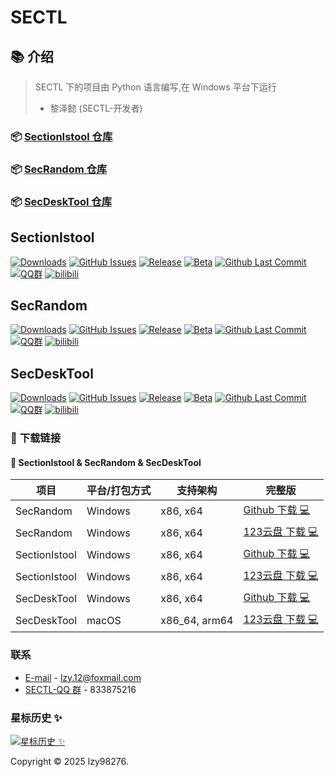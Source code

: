 # SECTL

## 📚 介绍
> SECTL 下的项目由 Python 语言编写,在 Windows 平台下运行
> - 黎泽懿 (SECTL-开发者)

### 📦 [SectionIstool 仓库](https://github.com/SECTL/SectionIstool)
### 📦 [SecRandom 仓库](https://github.com/SECTL/SecRandom)
### 📦 [SecDeskTool 仓库](https://github.com/SECTL/SecDeskTool)

## SectionIstool

[![Downloads](https://img.shields.io/github/downloads/SECTL/SectionIstool/total?style=social&label=Downloads&logo=github)](https://github.com/SECTL/SectionIstool/releases/latest)
[![GitHub Issues](https://img.shields.io/github/issues-search/SECTL/SectionIstool?query=is%3Aopen&style=social-square&logo=github&label=Issues&color=%233fb950)](https://github.com/SECTL/SectionIstool/issues)
[![Release](https://img.shields.io/github/v/release/SECTL/SectionIstool?style=flat&color=%233fb950&label=正式版)](https://github.com/SECTL/SectionIstool/releases/latest)
[![Beta](https://img.shields.io/github/v/release/SECTL/SectionIstool?include_prereleases&style=social-square&label=测试版)](https://github.com/SECTL/SectionIstool/releases/)
[![Github Last Commit](https://img.shields.io/github/last-commit/SECTL/SectionIstool?label=上次提交)](https://github.com/SECTL/SectionIstool/commits/master)
[![QQ群](https://img.shields.io/badge/-QQ%E7%BE%A4%EF%BD%9C833875216-blue?style=flat&logo=TencentQQ)](https://qm.qq.com/q/ASRSNUJuve)
[![bilibili](https://img.shields.io/badge/-UP%E4%B8%BB%EF%BD%9C黎泽懿-%23FB7299?style=flat&logo=bilibili)](https://space.bilibili.com/520571577)

## SecRandom

[![Downloads](https://img.shields.io/github/downloads/SECTL/SecRandom/total?style=social&label=Downloads&logo=github)](https://github.com/SECTL/SecRandom/releases/latest)
[![GitHub Issues](https://img.shields.io/github/issues-search/SECTL/SecRandom?query=is%3Aopen&style=social-square&logo=github&label=Issues&color=%233fb950)](https://github.com/SECTL/SecRandom/issues)
[![Release](https://img.shields.io/github/v/release/SECTL/SecRandom?style=flat&color=%233fb950&label=正式版)](https://github.com/SECTL/SecRandom/releases/latest)
[![Beta](https://img.shields.io/github/v/release/SECTL/SecRandom?include_prereleases&style=social-square&label=测试版)](https://github.com/SECTL/SecRandom/releases/)
[![Github Last Commit](https://img.shields.io/github/last-commit/SECTL/SecRandom?label=上次提交)](https://github.com/SECTL/SecRandom/commits/master)
[![QQ群](https://img.shields.io/badge/-QQ%E7%BE%A4%EF%BD%9C1038111867-blue?style=flat&logo=TencentQQ)](https://qm.qq.com/q/zAqdhSbP4k)
[![bilibili](https://img.shields.io/badge/-UP%E4%B8%BB%EF%BD%9C黎泽懿-%23FB7299?style=flat&logo=bilibili)](https://space.bilibili.com/520571577)

## SecDeskTool

[![Downloads](https://img.shields.io/github/downloads/SECTL/SecDeskTool/total?style=social&label=Downloads&logo=github)](https://github.com/SECTL/SecDeskTool/releases/latest)
[![GitHub Issues](https://img.shields.io/github/issues-search/SECTL/SecDeskTool?query=is%3Aopen&style=social-square&logo=github&label=Issues&color=%233fb950)](https://github.com/SECTL/SecDeskTool/issues)
[![Release](https://img.shields.io/github/v/release/SECTL/SecDeskTool?style=flat&color=%233fb950&label=正式版)](https://github.com/SECTL/SecDeskTool/releases/latest)
[![Beta](https://img.shields.io/github/v/release/SECTL/SecDeskTool?include_prereleases&style=social-square&label=测试版)](https://github.com/SECTL/SecDeskTool/releases/)
[![Github Last Commit](https://img.shields.io/github/last-commit/SECTL/SecDeskTool?label=上次提交)](https://github.com/SECTL/SecDeskTool/commits/master)
[![QQ群](https://img.shields.io/badge/-QQ%E7%BE%A4%EF%BD%9C1038111867-blue?style=flat&logo=TencentQQ)](https://qm.qq.com/q/zAqdhSbP4k)
[![bilibili](https://img.shields.io/badge/-UP%E4%B8%BB%EF%BD%9C黎泽懿-%23FB7299?style=flat&logo=bilibili)](https://space.bilibili.com/520571577)

### 🤗 **下载链接**

#### 💾 **SectionIstool & SecRandom & SecDeskTool**
| 项目 | 平台/打包方式 |    支持架构   | 完整版                                                  |
|------|---------------|--------------|---------------------------------------------------------|
| SecRandom | Windows | x86, x64 | [Github 下载 💻](https://github.com/SECTL/SecRandom/releases) |
| SecRandom | Windows | x86, x64 | [123云盘 下载 💻](https://www.123684.com/s/9529jv-U4Fxh)    |
| SectionIstool | Windows | x86, x64 | [Github 下载 💻](https://github.com/SECTL/SectionIstool/releases) |
| SectionIstool | Windows | x86, x64 | [123云盘 下载 💻](https://www.123684.com/s/9529jv-zggxh)            |
| SecDeskTool | Windows | x86, x64 | [Github 下载 💻](https://github.com/SECTL/SecDeskTool/releases) |
| SecDeskTool | macOS | x86_64, arm64 | [123云盘 下载 💻](https://www.123684.com/s/9529jv-VqFxh) |

### 联系
* [E-mail](mailto:XiaoYouChR@qq.com) - lzy.12@foxmail.com
* [SECTL-QQ 群](https://qm.qq.com/q/iWcfaPHn7W) - 833875216

### 星标历史 ✨

<a href="https://www.star-history.com/#SECTL/SecRandom&SECTL/SectionIstool&Date&theme=dark">
 <picture>
   <source media="(prefers-color-scheme: dark)" srcset="https://api.star-history.com/svg?repos=SECTL/SecRandom,SECTL/SectionIstool&type=Date&theme=dark" />
   <source media="(prefers-color-scheme: dark)" srcset="https://api.star-history.com/svg?repos=SECTL/SecRandom,SECTL/SectionIstool&type=Date&theme=dark" />
   <img alt="星标历史 ✨" src="https://api.star-history.com/svg?repos=SECTL/SecRandom,SECTL/SectionIstool&type=Date&theme=dark" />
 </picture>
</a>

Copyright © 2025 lzy98276.